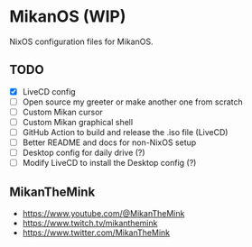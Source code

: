 # MikanOS (WIP)

NixOS configuration files for MikanOS.

## TODO

- [x] LiveCD config
- [ ] Open source my greeter or make another one from scratch
- [ ] Custom Mikan cursor
- [ ] Custom Mikan graphical shell
- [ ] GitHub Action to build and release the .iso file (LiveCD)
- [ ] Better README and docs for non-NixOS setup
- [ ] Desktop config for daily drive (?)
- [ ] Modify LiveCD to install the Desktop config (?)

## MikanTheMink

- https://www.youtube.com/@MikanTheMink
- https://www.twitch.tv/mikanthemink
- https://www.twitter.com/MikanTheMink
